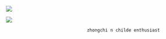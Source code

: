 ![](https://komarev.com/ghpvc/?username=foullegacy&color=CA692E)


 
 ![](https://i.pinimg.com/736x/ca/80/aa/ca80aa83ee7e2470a2d1055200f8533f.jpg) 
 
  
                                   zhongchi n childe enthusiast
